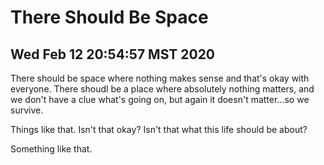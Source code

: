 # There Should Be Space
## Wed Feb 12 20:54:57 MST 2020

There should be space where nothing makes sense and
that's okay with everyone. There shoudl be a place
where absolutely nothing matters, and we don't
have a clue what's going on, but again it doesn't
matter...so we survive.

Things like that. Isn't that okay? Isn't that what
this life should be about?

Something like that.
